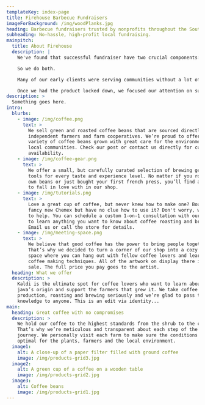 ```yaml
---
templateKey: index-page
title: Firehouse Barbecue Fundraisers
imageForBackground: /img/woodPlanks.jpg
heading: Barbecue fundraisers trusted by nonprofits throughout the South since 1999.
subheading: No-hassle, high-profit local fundraising.
mainpitch:
  title: About Firehouse
  description: |
    We've found that successful fundraiser have two crucial components: an excellent product, and effective seller support. Motivated, well-supported sellers can make up for an inferior product, but they won't have breakout success. And even excellent products will fall flat when sellers don't have the training and support they need.  

    So we do both.  

    Many of our early clients were serving communities without a lot of disposable income. Their sellers felt (understandably) resistant to selling their friends and family things they probably wouldn't use. So we chose something everybody needs: Satisfying, delicious food. And more than enough of it to feed a large, hungry family for multiple meals.  

    Once we had the product locked down, we focused our attention on supporting our sellers -- constantly refining and expanding the training, advice, and tools we provide to help set every participating seller up for the greatest possible success.
description: >
  Something goes here.
intro:
  blurbs:
    - image: /img/coffee.png
      text: >
        We sell green and roasted coffee beans that are sourced directly from
        independent farmers and farm cooperatives. We’re proud to offer a
        variety of coffee beans grown with great care for the environment and
        local communities. Check our post or contact us directly for current
        availability.
    - image: /img/coffee-gear.png
      text: >
        We offer a small, but carefully curated selection of brewing gear and
        tools for every taste and experience level. No matter if you roast your
        own beans or just bought your first french press, you’ll find a gadget
        to fall in love with in our shop.
    - image: /img/tutorials.png
      text: >
        Love a great cup of coffee, but never knew how to make one? Bought a
        fancy new Chemex but have no clue how to use it? Don't worry, we’re here
        to help. You can schedule a custom 1-on-1 consultation with our baristas
        to learn anything you want to know about coffee roasting and brewing.
        Email us or call the store for details.
    - image: /img/meeting-space.png
      text: >
        We believe that good coffee has the power to bring people together.
        That’s why we decided to turn a corner of our shop into a cozy meeting
        space where you can hang out with fellow coffee lovers and learn about
        coffee making techniques. All of the artwork on display there is for
        sale. The full price you pay goes to the artist.
  heading: What we offer
  description: >
    Kaldi is the ultimate spot for coffee lovers who want to learn about their
    java’s origin and support the farmers that grew it. We take coffee
    production, roasting and brewing seriously and we’re glad to pass that
    knowledge to anyone. This is an edit via identity...
main:
  heading: Great coffee with no compromises
  description: >
    We hold our coffee to the highest standards from the shrub to the cup.
    That’s why we’re meticulous and transparent about each step of the coffee’s
    journey. We personally visit each farm to make sure the conditions are
    optimal for the plants, farmers and the local environment.
  image1:
    alt: A close-up of a paper filter filled with ground coffee
    image: /img/products-grid3.jpg
  image2:
    alt: A green cup of a coffee on a wooden table
    image: /img/products-grid2.jpg
  image3:
    alt: Coffee beans
    image: /img/products-grid1.jpg
---
```

